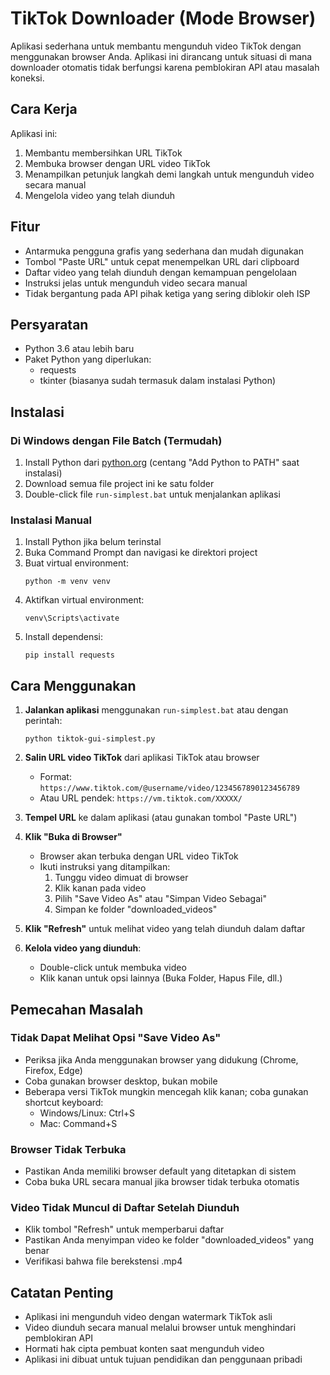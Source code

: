 # TikTok Downloader (Mode Browser)

Aplikasi sederhana untuk membantu mengunduh video TikTok dengan menggunakan browser Anda. Aplikasi ini dirancang untuk situasi di mana downloader otomatis tidak berfungsi karena pemblokiran API atau masalah koneksi.

## Cara Kerja

Aplikasi ini:
1. Membantu membersihkan URL TikTok
2. Membuka browser dengan URL video TikTok
3. Menampilkan petunjuk langkah demi langkah untuk mengunduh video secara manual
4. Mengelola video yang telah diunduh

## Fitur

- Antarmuka pengguna grafis yang sederhana dan mudah digunakan
- Tombol "Paste URL" untuk cepat menempelkan URL dari clipboard
- Daftar video yang telah diunduh dengan kemampuan pengelolaan
- Instruksi jelas untuk mengunduh video secara manual
- Tidak bergantung pada API pihak ketiga yang sering diblokir oleh ISP

## Persyaratan

- Python 3.6 atau lebih baru
- Paket Python yang diperlukan:
  - requests
  - tkinter (biasanya sudah termasuk dalam instalasi Python)

## Instalasi

### Di Windows dengan File Batch (Termudah)

1. Install Python dari [python.org](https://www.python.org/downloads/) (centang "Add Python to PATH" saat instalasi)
2. Download semua file project ini ke satu folder
3. Double-click file `run-simplest.bat` untuk menjalankan aplikasi

### Instalasi Manual

1. Install Python jika belum terinstal
2. Buka Command Prompt dan navigasi ke direktori project
3. Buat virtual environment:
   ```
   python -m venv venv
   ```
4. Aktifkan virtual environment:
   ```
   venv\Scripts\activate
   ```
5. Install dependensi:
   ```
   pip install requests
   ```

## Cara Menggunakan

1. **Jalankan aplikasi** menggunakan `run-simplest.bat` atau dengan perintah:
   ```
   python tiktok-gui-simplest.py
   ```

2. **Salin URL video TikTok** dari aplikasi TikTok atau browser
   - Format: `https://www.tiktok.com/@username/video/1234567890123456789`
   - Atau URL pendek: `https://vm.tiktok.com/XXXXX/`

3. **Tempel URL** ke dalam aplikasi (atau gunakan tombol "Paste URL")

4. **Klik "Buka di Browser"**
   - Browser akan terbuka dengan URL video TikTok
   - Ikuti instruksi yang ditampilkan:
     1. Tunggu video dimuat di browser
     2. Klik kanan pada video
     3. Pilih "Save Video As" atau "Simpan Video Sebagai"
     4. Simpan ke folder "downloaded_videos"

5. **Klik "Refresh"** untuk melihat video yang telah diunduh dalam daftar

6. **Kelola video yang diunduh**:
   - Double-click untuk membuka video
   - Klik kanan untuk opsi lainnya (Buka Folder, Hapus File, dll.)

## Pemecahan Masalah

### Tidak Dapat Melihat Opsi "Save Video As"

- Periksa jika Anda menggunakan browser yang didukung (Chrome, Firefox, Edge)
- Coba gunakan browser desktop, bukan mobile
- Beberapa versi TikTok mungkin mencegah klik kanan; coba gunakan shortcut keyboard:
  - Windows/Linux: Ctrl+S
  - Mac: Command+S

### Browser Tidak Terbuka

- Pastikan Anda memiliki browser default yang ditetapkan di sistem
- Coba buka URL secara manual jika browser tidak terbuka otomatis

### Video Tidak Muncul di Daftar Setelah Diunduh

- Klik tombol "Refresh" untuk memperbarui daftar
- Pastikan Anda menyimpan video ke folder "downloaded_videos" yang benar
- Verifikasi bahwa file berekstensi .mp4

## Catatan Penting

- Aplikasi ini mengunduh video dengan watermark TikTok asli
- Video diunduh secara manual melalui browser untuk menghindari pemblokiran API
- Hormati hak cipta pembuat konten saat mengunduh video
- Aplikasi ini dibuat untuk tujuan pendidikan dan penggunaan pribadi
